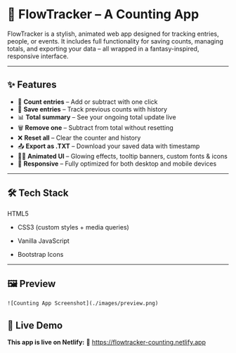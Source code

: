 # 🧮 FlowTracker – A Counting App

FlowTracker is a stylish, animated web app designed for tracking entries, people, or events. It includes full functionality for saving counts, managing totals, and exporting your data – all wrapped in a fantasy-inspired, responsive interface.

---

## ✨ Features

- 🔢 **Count entries** – Add or subtract with one click
- 💾 **Save entries** – Track previous counts with history
- 📊 **Total summary** – See your ongoing total update live
- 🗑️ **Remove one** – Subtract from total without resetting
- ❌ **Reset all** – Clear the counter and history
- 📤 **Export as .TXT** – Download your saved data with timestamp
- 🧙‍♂️ **Animated UI** – Glowing effects, tooltip banners, custom fonts & icons
- 📱 **Responsive** – Fully optimized for both desktop and mobile devices

---

## 🛠️ Tech Stack

HTML5

- CSS3 (custom styles + media queries)

- Vanilla JavaScript

- Bootstrap Icons

---

## 🖼️ Preview

```html
![Counting App Screenshot](./images/preview.png)
```

## 🚀 Live Demo

**This app is live on Netlify:**
🔗 https://flowtracker-counting.netlify.app
